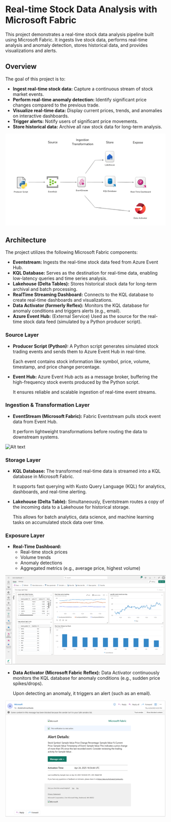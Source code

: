 # Real-time Stock Data Analysis with Microsoft Fabric

This project demonstrates a real-time stock data analysis pipeline built using Microsoft Fabric. It ingests live stock data, performs real-time analysis and anomaly detection, stores historical data, and provides visualizations and alerts.

## Overview

The goal of this project is to:

* **Ingest real-time stock data:** Capture a continuous stream of stock market events.
* **Perform real-time anomaly detection:** Identify significant price changes compared to the previous trade.
* **Visualize real-time data:** Display current prices, trends, and anomalies on interactive dashboards.
* **Trigger alerts:** Notify users of significant price movements.
* **Store historical data:** Archive all raw stock data for long-term analysis.

![Alt text](imgs/ProjectDiagram.png)


## Architecture

The project utilizes the following Microsoft Fabric components:

* **Eventstream:** Ingests the real-time stock data feed from Azure Event Hub.
* **KQL Database:** Serves as the destination for real-time data, enabling low-latency queries and time series analysis.
* **Lakehouse (Delta Tables):** Stores historical stock data for long-term archival and batch processing.
* **RealTime Streaming Dashboard:** Connects to the KQL database to create real-time dashboards and visualizations.
* **Data Activator (formerly Reflex):** Monitors the KQL database for anomaly conditions and triggers alerts (e.g., email).
* **Azure Event Hub:** (External Service) Used as the source for the real-time stock data feed (simulated by a Python producer script).

### Source Layer

* **Producer Script (Python):**
    A Python script generates simulated stock trading events and sends them to Azure Event Hub in real-time.

    Each event contains stock information like symbol, price, volume, timestamp, and price change percentage.

* **Event Hub:**
    Azure Event Hub acts as a message broker, buffering the high-frequency stock events produced by the Python script.

    It ensures reliable and scalable ingestion of real-time event streams.

### Ingestion & Transformation Layer

* **EventStream (Microsoft Fabric):**
    Fabric Eventstream pulls stock event data from Event Hub.

    It perform lightweight transformations before routing the data to downstream systems.

![Alt text](imgs/EventstreamDiagran.png)


### Storage Layer

* **KQL Database:**
    The transformed real-time data is streamed into a KQL database in Microsoft Fabric.

    It supports fast querying with Kusto Query Language (KQL) for analytics, dashboards, and real-time alerting.

* **Lakehouse (Delta Table):**
    Simultaneously, Eventstream routes a copy of the incoming data to a Lakehouse for historical storage.

    This allows for batch analytics, data science, and machine learning tasks on accumulated stock data over time.

### Exposure Layer

* **Real-Time Dashboard:**
    * Real-time stock prices
    * Volume trends
    * Anomaly detections
    * Aggregated metrics (e.g., average price, highest volume)

![Alt text](imgs/Dashboard.png)


* **Data Activator (Microsoft Fabric Reflex):**
    Data Activator continuously monitors the KQL database for anomaly conditions (e.g., sudden price spikes/drops).

    Upon detecting an anomaly, it triggers an alert (such as an email).

![Alt text](imgs/EmailSample.png)
